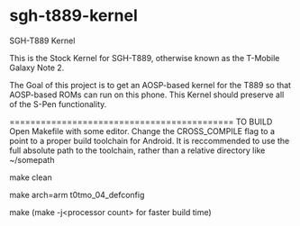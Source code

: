 sgh-t889-kernel
===============

SGH-T889 Kernel

This is the Stock Kernel for SGH-T889, otherwise known as the T-Mobile Galaxy Note 2.

The Goal of this project is to get an AOSP-based kernel for the T889 so that AOSP-based ROMs can run on this phone. 
This Kernel should preserve all of the S-Pen functionality.

===========================================
TO BUILD
Open Makefile with some editor.
Change the CROSS_COMPILE flag to a point to a proper build toolchain for Android. It is reccommended to use the full absolute path to the toolchain, rather than a relative directory like ~/somepath

make clean

make arch=arm t0tmo_04_defconfig 

make (make -j\<processor count\> for faster build time)